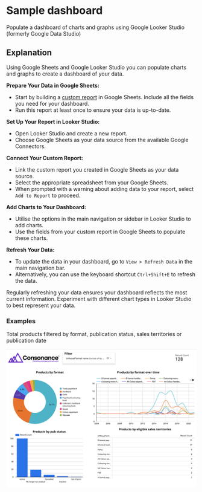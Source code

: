 # Sample dashboard

Populate a dashboard of charts and graphs using Google Looker Studio (formerly Google Data Studio)

## Explanation

Using Google Sheets and Google Looker Studio you can populate charts and graphs to create a dashboard of your data.

**Prepare Your Data in Google Sheets:**

* Start by building a [custom report](sample\_custom\_report.md)  in Google Sheets. Include all the fields you need for your dashboard.
* Run this report at least once to ensure your data is up-to-date.

**Set Up Your Report in Looker Studio:**

* Open Looker Studio and create a new report.
* Choose Google Sheets as your data source from the available Google Connectors.

**Connect Your Custom Report:**

* Link the custom report you created in Google Sheets as your data source.
* Select the appropriate spreadsheet from your Google Sheets.
* When prompted with a warning about adding data to your report, select `Add to Report` to proceed.

**Add Charts to Your Dashboard:**

* Utilise the options in the main navigation or sidebar in Looker Studio to add charts.
* Use the fields from your custom report in Google Sheets to populate these charts.

**Refresh Your Data:**

* To update the data in your dashboard, go to `View > Refresh Data` in the main navigation bar.
* Alternatively, you can use the keyboard shortcut `Ctrl+Shift+E` to refresh the data.

Regularly refreshing your data ensures your dashboard reflects the most current information. Experiment with different chart types in Looker Studio to best represent your data.

### Examples

Total products filtered by format, publication status, sales territories or publication date

![Google Data Studio screenshot. The dashboard shows a pie chart, a line graph, a bar chart and a pivot table.](../images/sampledashboard.png)
